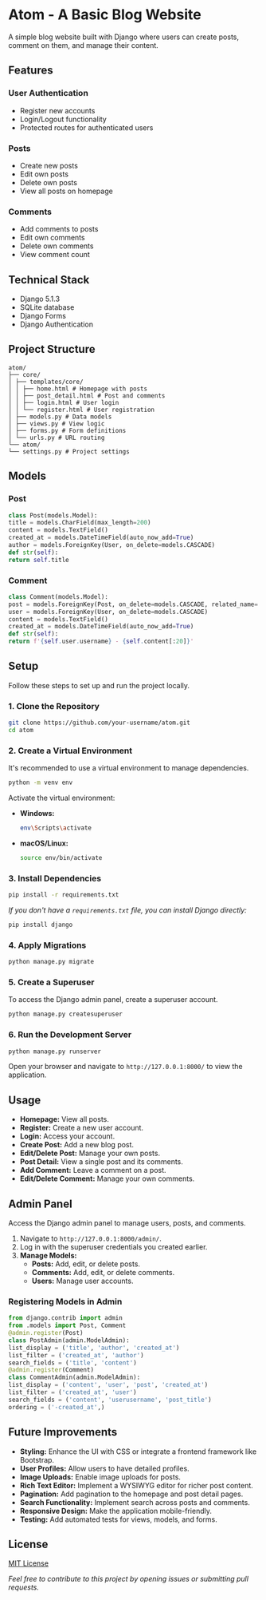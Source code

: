 # Atom - A Basic Blog Website

A simple blog website built with Django where users can create posts, comment on them, and manage their content.

## Features

### User Authentication
- Register new accounts
- Login/Logout functionality
- Protected routes for authenticated users

### Posts
- Create new posts
- Edit own posts
- Delete own posts
- View all posts on homepage

### Comments
- Add comments to posts
- Edit own comments
- Delete own comments
- View comment count

## Technical Stack
- Django 5.1.3
- SQLite database
- Django Forms
- Django Authentication

## Project Structure
```
atom/
├── core/
│ ├── templates/core/
│ │ ├── home.html # Homepage with posts
│ │ ├── post_detail.html # Post and comments
│ │ ├── login.html # User login
│ │ └── register.html # User registration
│ ├── models.py # Data models
│ ├── views.py # View logic
│ ├── forms.py # Form definitions
│ └── urls.py # URL routing
└── atom/
└── settings.py # Project settings
```

## Models

### Post
```python
class Post(models.Model):
title = models.CharField(max_length=200)
content = models.TextField()
created_at = models.DateTimeField(auto_now_add=True)
author = models.ForeignKey(User, on_delete=models.CASCADE)
def str(self):
return self.title
```

### Comment
```python
class Comment(models.Model):
post = models.ForeignKey(Post, on_delete=models.CASCADE, related_name='comments')
user = models.ForeignKey(User, on_delete=models.CASCADE)
content = models.TextField()
created_at = models.DateTimeField(auto_now_add=True)
def str(self):
return f'{self.user.username} - {self.content[:20]}'
```

## Setup

Follow these steps to set up and run the project locally.

### 1. Clone the Repository

```bash
git clone https://github.com/your-username/atom.git
cd atom
```

### 2. Create a Virtual Environment

It's recommended to use a virtual environment to manage dependencies.

```bash
python -m venv env
```

Activate the virtual environment:

- **Windows:**
  ```bash
  env\Scripts\activate
  ```
- **macOS/Linux:**
  ```bash
  source env/bin/activate
  ```

### 3. Install Dependencies

```bash
pip install -r requirements.txt
```

*If you don't have a `requirements.txt` file, you can install Django directly:*

```bash
pip install django
```

### 4. Apply Migrations

```bash
python manage.py migrate
```

### 5. Create a Superuser

To access the Django admin panel, create a superuser account.

```bash
python manage.py createsuperuser
```

### 6. Run the Development Server

```bash
python manage.py runserver
```


Open your browser and navigate to `http://127.0.0.1:8000/` to view the application.

## Usage

- **Homepage:** View all posts.
- **Register:** Create a new user account.
- **Login:** Access your account.
- **Create Post:** Add a new blog post.
- **Edit/Delete Post:** Manage your own posts.
- **Post Detail:** View a single post and its comments.
- **Add Comment:** Leave a comment on a post.
- **Edit/Delete Comment:** Manage your own comments.

## Admin Panel

Access the Django admin panel to manage users, posts, and comments.

1. Navigate to `http://127.0.0.1:8000/admin/`.
2. Log in with the superuser credentials you created earlier.
3. **Manage Models:**
   - **Posts:** Add, edit, or delete posts.
   - **Comments:** Add, edit, or delete comments.
   - **Users:** Manage user accounts.

### Registering Models in Admin


```python
from django.contrib import admin
from .models import Post, Comment
@admin.register(Post)
class PostAdmin(admin.ModelAdmin):
list_display = ('title', 'author', 'created_at')
list_filter = ('created_at', 'author')
search_fields = ('title', 'content')
@admin.register(Comment)
class CommentAdmin(admin.ModelAdmin):
list_display = ('content', 'user', 'post', 'created_at')
list_filter = ('created_at', 'user')
search_fields = ('content', 'userusername', 'post_title')
ordering = ('-created_at',)
```

## Future Improvements

- **Styling:** Enhance the UI with CSS or integrate a frontend framework like Bootstrap.
- **User Profiles:** Allow users to have detailed profiles.
- **Image Uploads:** Enable image uploads for posts.
- **Rich Text Editor:** Implement a WYSIWYG editor for richer post content.
- **Pagination:** Add pagination to the homepage and post detail pages.
- **Search Functionality:** Implement search across posts and comments.
- **Responsive Design:** Make the application mobile-friendly.
- **Testing:** Add automated tests for views, models, and forms.

## License

[MIT License](LICENSE)

*Feel free to contribute to this project by opening issues or submitting pull requests.*
